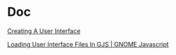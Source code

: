 # Doc
[Creating A User Interface](https://gjs.guide/guides/gtk/3/13-ui.html#creating-a-user-interface)

[Loading User Interface Files In GJS | GNOME Javascript](https://gjs.guide/guides/gtk/3/14-templates.html#loading-the-template)

# 